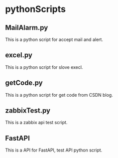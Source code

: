 # pythonScripts

## MailAlarm.py
This is a python script for accept mail and alert.

## excel.py
This is a python script for slove execl.

## getCode.py
This is a python script for get code from CSDN blog.

## zabbixTest.py
This is a zabbix api test script.

## FastAPI
This is a API for FastAPI, test API python script.
